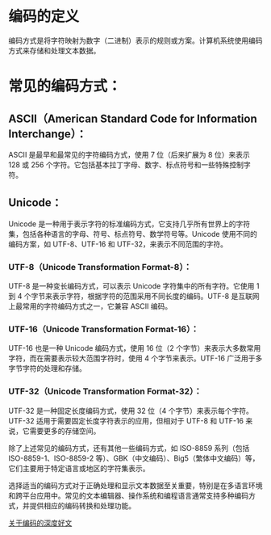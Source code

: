 # 编码的定义

编码方式是将字符映射为数字（二进制）表示的规则或方案。计算机系统使用编码方式来存储和处理文本数据。

# 常见的编码方式：

## ASCII（American Standard Code for Information Interchange）：

ASCII 是最早和最常见的字符编码方式，使用 7 位（后来扩展为 8 位）来表示 128 或 256 个字符。它包括基本拉丁字母、数字、标点符号和一些特殊控制字符。

## Unicode：

Unicode 是一种用于表示字符的标准编码方式，它支持几乎所有世界上的字符集，包括各种语言的字母、符号、标点符号、数学符号等。Unicode 使用不同的编码方案，如 UTF-8、UTF-16 和 UTF-32，来表示不同范围的字符。

### UTF-8（Unicode Transformation Format-8）：

UTF-8 是一种变长编码方式，可以表示 Unicode 字符集中的所有字符。它使用 1 到 4 个字节来表示字符，根据字符的范围采用不同长度的编码。UTF-8 是互联网上最常用的字符编码方式之一，它兼容 ASCII 编码。

### UTF-16（Unicode Transformation Format-16）：

UTF-16 也是一种 Unicode 编码方式，使用 16 位（2 个字节）来表示大多数常用字符，而在需要表示较大范围字符时，使用 4 个字节来表示。UTF-16 广泛用于多字节字符的处理和存储。

### UTF-32（Unicode Transformation Format-32）：

UTF-32 是一种固定长度编码方式，使用 32 位（4 个字节）来表示每个字符。UTF-32 适用于需要固定长度字符表示的应用，但相对于 UTF-8 和 UTF-16 来说，它需要更多的存储空间。

除了上述常见的编码方式，还有其他一些编码方式，如 ISO-8859 系列（包括 ISO-8859-1、ISO-8859-2 等）、GBK（中文编码）、Big5（繁体中文编码）等，它们主要用于特定语言或地区的字符集表示。

选择适当的编码方式对于正确处理和显示文本数据至关重要，特别是在多语言环境和跨平台应用中。常见的文本编辑器、操作系统和编程语言通常支持多种编码方式，并提供相应的编码转换和处理功能。

[关于编码的深度好文](https://zhuanlan.zhihu.com/p/144725321)
